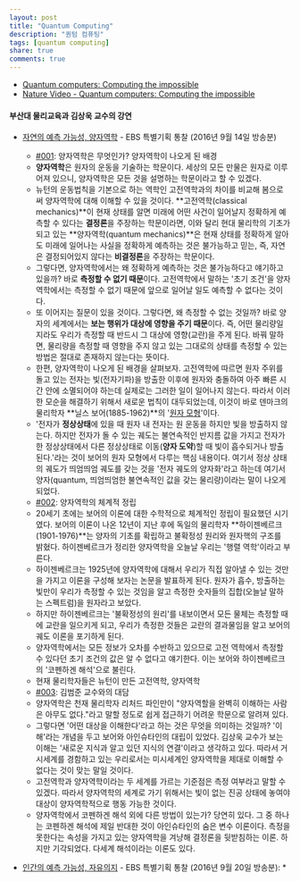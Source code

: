 ```yaml
---
layout: post
title: "Quantum Computing"
description: "퀀텀 컴퓨팅"
tags: [quantum computing]
share: true
comments: true
---
```




* [Quantum computers: Computing the impossible](https://www.youtube.com/watch?v=WVv5OAR4Nik)
* [Nature Video - Quantum computers: Computing the impossible](https://www.youtube.com/watch?v=8qcn4edJuag)


#### 부산대 물리교육과 김상욱 교수의 강연

* [자연의 예측 가능성, 양자역학](https://www.youtube.com/watch?v=EmHIKMzkLTk) - EBS 특별기획 통찰 (2016년 9월 14일 방송분)
    * [#001](https://www.youtube.com/watch?v=EmHIKMzkLTk): 양자역학은 무엇인가? 양자역학이 나오게 된 배경
    * **양자역학**은 원자의 운동을 기술하는 학문이다. 세상의 모든 만물은 원자로 이루어져 있으니, 양자역학은 모든 것을 설명하는 학문이라고 할 수 있겠다.
    * 뉴턴의 운동법칙을 기본으로 하는 역학인 고전역학과의 차이를 비교해 봄으로써 양자역학에 대해 이해할 수 있을 것이다. **고전역학(classical mechanics)**이 현재 상태를 알면 미래에 어떤 사건이 일어날지 정확하게 예측할 수 있다는 **결정론**을 주장하는 학문이라면, 이와 달리 현대 물리학의 기초가 되고 있는 **양자역학(quantum mechanics)**은 현재 상태를 정확하게 알아도 미래에 일어나는 사실을 정확하게 예측하는 것은 불가능하고 믿는, 즉, 자연은 결정되어있지 않다는 **비결정론**을 주장하는 학문이다.
    * 그렇다면, 양자역학에서는 왜 정확하게 예측하는 것은 불가능하다고 얘기하고 있을까? 바로 **측정할 수 없기 때문**이다. 고전역학에서 말하는 '초기 조건'을 양자역학에서는 측정할 수 없기 때문에 앞으로 일어날 일도 예측할 수 없다는 것이다.
    * 또 이어지는 질문이 있을 것이다. 그렇다면, 왜 측정할 수 없는 것일까? 바로 양자의 세계에서는 **보는 행위가 대상에 영향을 주기 때문**이다. 즉, 어떤 물리량일지라도 우리가 측정할 때 반드시 그 대상에 영향(교란)을 주게 된다. 바꿔 말하면, 물리량을 측정할 때 영향을 주지 않고 있는 그대로의 상태를 측정할 수 있는 방법은 절대로 존재하지 않는다는 뜻이다.
    * 한편, 양자역학이 나오게 된 배경을 살펴보자. 고전역학에 따르면 원자 주위를 돌고 있는 전자는 빛(전자기파)을 방출한 이후에 원자와 충돌하여 아주 빠른 시간 안에 소멸되어야 하는데 실제로는 그러한 일이 일어나지 않는다. 따라서 이러한 모순을 해결하기 위해서 새로운 법칙이 대두되었는데, 이것이 바로 덴마크의 물리학자 **닐스 보어(1885-1962)**의 '[원자 모형](https://ko.wikipedia.org/wiki/%EB%B3%B4%EC%96%B4_%EB%AA%A8%ED%98%95)'이다.
    * '전자가 **정상상태**에 있을 때 원자 내 전자는 원 운동을 하지만 빛을 방출하지 않는다. 하지만 전자가 돌 수 있는 궤도는 불연속적인 반지름 값을 가지고 전자가 한 정상상태에서 다른 정상상태로 이동(**양자 도약**)할 때 빛이 흡수되거나 방출된다.'라는 것이 보어의 원자 모형에서 다루는 핵심 내용이다. 여기서 정상 상태의 궤도가 띄엄띄엄 궤도를 갖는 것을 '전자 궤도의 양자화'라고 하는데 여기서 양자(quantum, 띄엄띄엄한 불연속적인 값을 갖는 물리량)이라는 말이 나오게 되었다.
    * [#002](https://www.youtube.com/watch?v=UVgsT1nweKc): 양자역학의 체계적 정립
    * 20세기 초에는 보어의 이론에 대한 수학적으로 체계적인 정립이 필요했던 시기였다. 보어의 이론이 나온 12년이 지난 후에 독일의 물리학자 **하이젠베르크(1901-1976)**는 양자의 기초를 확립하고 불확정성 원리와 원자핵의 구조를 밝혔다. 하이젠베르크가 정리한 양자역학을 오늘날 우리는 '행렬 역학'이라고 부른다.
    * 하이젠베르크는 1925년에 양자역학에 대해서 우리가 직접 알아낼 수 있는 것만을 가지고 이론을 구성해 보자는 논문을 발표하게 된다. 원자가 흡수, 방출하는 빛만이 우리가 측정할 수 있는 것임을 알고 측정한 숫자들의 집합(오늘날 말하는 스펙트럼)을 원자라고 보았다.
    * 하지만 하이젠베르크는 '불확정성의 원리'를 내보이면서 모든 물체는 측정할 때에 교란을 일으키게 되고, 우리가 측정한 것들은 교란의 결과물임을 알고 보어의 궤도 이론을 포기하게 된다.
    * 양자역학에서는 모든 정보가 오차를 수반하고 있으므로 고전 역학에서 측정할 수 있다던 초기 조건의 값은 알 수 없다고 얘기한다. 이는 보어와 하이젠베르크의 '코펜하겐 해석'으로 불린다.
    * 현재 물리학자들은 뉴턴이 만든 고전역학, 양자역학
    * [#003](https://www.youtube.com/watch?v=--AUHJ28zX8): 김범준 교수와의 대담
    * 양자역학은 천재 물리학자 리처드 파인만이 "양자역할을 완벽히 이해하는 사람은 아무도 없다."라고 말할 정도로 쉽게 접근하기 어려운 학문으로 알려져 있다.
    * 그렇다면 '어떤 대상을 이해한다'라고 하는 것은 무엇을 의미하는 것일까? '이해'라는 개념을 두고 보어와 아인슈타인의 대립이 있었다. 김상욱 교수가 보는 이해는 '새로운 지식과 알고 있던 지식의 연결'이라고 생각하고 있다. 따라서 거시세계를 경함하고 있는 우리로서는 미시세계인 양자역학을 제대로 이해할 수 없다는 것이 맞는 말일 것이다.
    * 고전역학과 양자역학이라는 두 세계를 가르는 기준점은 측정 여부라고 말할 수 있겠다. 따라서 양자역학의 세계로 가기 위해서는 빛이 없는 진공 상태에 놓여야 대상이 양자역학적으로 행동 가능한 것이다.
    * 양자역학에서 코펜하겐 해석 외에 다른 방법이 있는가? 당연히 있다. 그 중 하나는 코펜하겐 해석에 제일 반대한 것이 아인슈타인의 숨은 변수 이론이다. 측정을 못한다는 속성을 가지고 있는 양자역학을 겨냥해 결정론을 뒷받침하는 이론. 하지만 기각되었다. 다세계 해석이라는 이론도 있다.

* [인간의 예측 가능성, 자유의지]() - EBS 특별기획 통찰 (2016년 9월 20일 방송분):
    * 